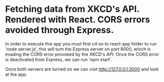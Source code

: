 <h1>Fetching data from XKCD's API. Rendered with React. 
CORS errors avoided through Express. </h1>

In order to execute this app you must first cd on to react-app folder to run 'node server.js', this will turn the Express server on port 8000, which is evading the CORS error provoked by the XKCD's API. Once the CORS error is deactivated from Express, we can run 'npm start'.

Once both servers are turned on we can visit http://127.0.0.1:3000 and look at the app.
